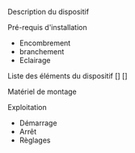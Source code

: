 Description du dispositif

Pré-requis d'installation
  - Encombrement
  - branchement
  - Eclairage
  
Liste des éléments du dispositif
[] 
[]

Matériel de montage

Exploitation
  - Démarrage
  - Arrêt
  - Règlages
  

  
